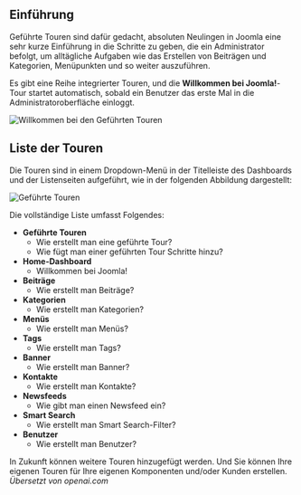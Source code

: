 <!-- Filename: jdocmanual?manual=user&heading=help&filename=guided-tours.md / Display title: Geführte Touren   -->

## Einführung

Geführte Touren sind dafür gedacht, absoluten Neulingen in Joomla eine sehr kurze Einführung in die Schritte zu geben, die ein Administrator befolgt, um alltägliche Aufgaben wie das Erstellen von Beiträgen und Kategorien, Menüpunkten und so weiter auszuführen.

Es gibt eine Reihe integrierter Touren, und die **Willkommen bei Joomla!**-Tour startet automatisch, sobald ein Benutzer das erste Mal in die Administratoroberfläche einloggt.

![Willkommen bei den Geführten Touren](../../../en/images/help/guided-tours-welcome.png "Willkommen bei den Geführten Touren")

## Liste der Touren

Die Touren sind in einem Dropdown-Menü in der Titelleiste des Dashboards und der Listenseiten aufgeführt, wie in der folgenden Abbildung dargestellt:

![Geführte Touren](../../../en/images/help/guided-tours.png "Geführte Touren")

Die vollständige Liste umfasst Folgendes:

* **Geführte Touren**
    * Wie erstellt man eine geführte Tour?
    * Wie fügt man einer geführten Tour Schritte hinzu?
* **Home-Dashboard**
    * Willkommen bei Joomla!
* **Beiträge**
    * Wie erstellt man Beiträge?
* **Kategorien**
    * Wie erstellt man Kategorien?
* **Menüs**
    * Wie erstellt man Menüs?
* **Tags**
    * Wie erstellt man Tags?
* **Banner**
    * Wie erstellt man Banner?
* **Kontakte**
    * Wie erstellt man Kontakte?
* **Newsfeeds**
    * Wie gibt man einen Newsfeed ein?
* **Smart Search**
    * Wie erstellt man Smart Search-Filter?
* **Benutzer**
    * Wie erstellt man Benutzer?

In Zukunft können weitere Touren hinzugefügt werden. Und Sie können Ihre eigenen Touren für Ihre eigenen Komponenten und/oder Kunden erstellen.
*Übersetzt von openai.com*

